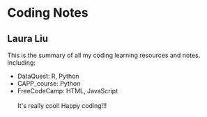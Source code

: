 # Coding Notes
## Laura Liu
This is the summary of all my coding learning resources and notes.\
Including:
* DataQuest: R, Python
* CAPP_course: Python
* FreeCodeCamp: HTML, JavaScript
\
\
It's really cool! Happy coding!!!